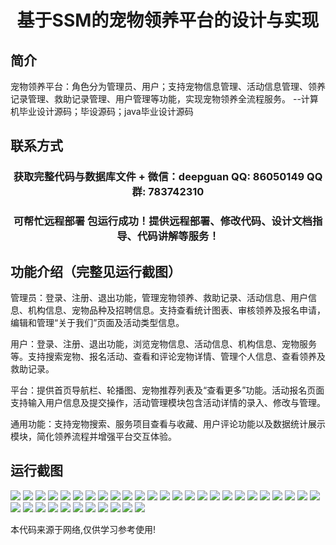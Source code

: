 <p><h1 align="center">基于SSM的宠物领养平台的设计与实现</h1></p>

## 简介
宠物领养平台：角色分为管理员、用户；支持宠物信息管理、活动信息管理、领养记录管理、救助记录管理、用户管理等功能，实现宠物领养全流程服务。    --计算机毕业设计源码；毕设源码；java毕业设计源码


## 联系方式
<p><h3 align="center">获取完整代码与数据库文件 + 微信：deepguan QQ: 86050149 QQ群: 783742310</h3></p>
<p><h3 align="center">可帮忙远程部署 包运行成功！提供远程部署、修改代码、设计文档指导、代码讲解等服务！</h3></p>

## 功能介绍（完整见运行截图）
管理员：登录、注册、退出功能，管理宠物领养、救助记录、活动信息、用户信息、机构信息、宠物品种及招聘信息。支持查看统计图表、审核领养及报名申请，编辑和管理“关于我们”页面及活动类型信息。

用户：登录、注册、退出功能，浏览宠物信息、活动信息、机构信息、宠物服务等。支持搜索宠物、报名活动、查看和评论宠物详情、管理个人信息、查看领养及救助记录。

平台：提供首页导航栏、轮播图、宠物推荐列表及“查看更多”功能。活动报名页面支持输入用户信息及提交操作，活动管理模块包含活动详情的录入、修改与管理。

通用功能：支持宠物搜索、服务项目查看与收藏、用户评论功能以及数据统计展示模块，简化领养流程并增强平台交互体验。


## 运行截图
![](img/001.jpg)
![](img/002.jpg)
![](img/003.jpg)
![](img/004.jpg)
![](img/005.jpg)
![](img/006.jpg)
![](img/007.jpg)
![](img/008.jpg)
![](img/009.jpg)
![](img/010.jpg)
![](img/011.jpg)
![](img/012.jpg)
![](img/013.jpg)
![](img/014.jpg)
![](img/015.jpg)
![](img/016.jpg)
![](img/017.jpg)
![](img/018.jpg)
![](img/019.jpg)
![](img/020.jpg)
![](img/021.jpg)
![](img/022.jpg)
![](img/023.jpg)
![](img/024.jpg)
![](img/025.jpg)
![](img/026.jpg)
![](img/027.jpg)
![](img/028.jpg)
![](img/029.jpg)
![](img/030.jpg)
![](img/031.jpg)
![](img/032.jpg)
![](img/033.jpg)
![](img/034.jpg)
![](img/035.jpg)
![](img/036.jpg)

<p>本代码来源于网络,仅供学习参考使用!</p>

